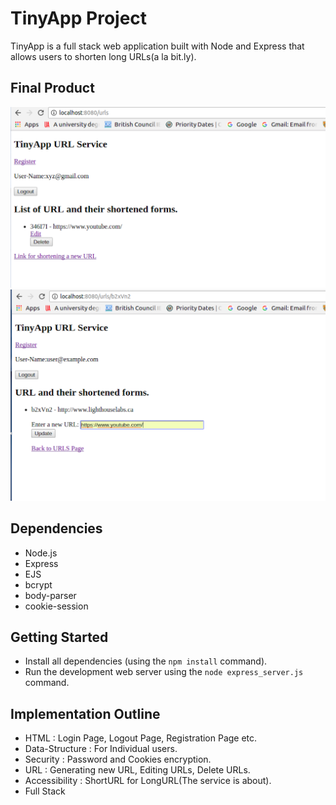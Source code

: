 # TinyApp Project

TinyApp is a full stack web application built with Node and Express that allows users to shorten long URLs(a la bit.ly).

## Final Product

!["Screenshot description"](https://github.com/DP27/TinyApp/blob/master/docs/urls_page.png?raw=true)
!["Screenshot description"](https://github.com/DP27/TinyApp/blob/master/docs/urls_update_page.png?raw=true)

## Dependencies

- Node.js
- Express
- EJS
- bcrypt
- body-parser
- cookie-session

## Getting Started

- Install all dependencies (using the `npm install` command).
- Run the development web server using the `node express_server.js` command.

## Implementation Outline

- HTML : Login Page, Logout Page, Registration Page etc.
- Data-Structure : For Individual users.
- Security : Password and Cookies encryption.
- URL : Generating new URL, Editing URLs, Delete URLs.
- Accessibility : ShortURL for LongURL(The service is about).
- Full Stack